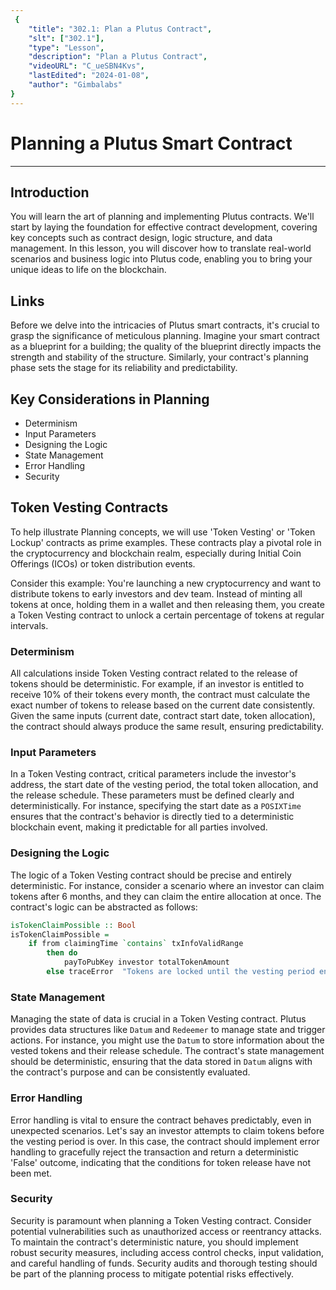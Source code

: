 ```yaml
---
 {
	"title": "302.1: Plan a Plutus Contract",
	"slt": ["302.1"],
	"type": "Lesson",
	"description": "Plan a Plutus Contract",
	"videoURL": "C_ueSBN4Kvs",
	"lastEdited": "2024-01-08",
	"author": "Gimbalabs"
}
---
```


 # Planning a Plutus Smart Contract

---



## Introduction
You will learn the art of planning and implementing Plutus contracts. We'll start by laying the foundation for effective contract development, covering key concepts such as contract design, logic structure, and data management. In this lesson, you will discover how to translate real-world scenarios and business logic into Plutus code, enabling you to bring your unique ideas to life on the blockchain.

## Links



Before we delve into the intricacies of Plutus smart contracts, it's crucial to grasp the significance of meticulous planning. Imagine your smart contract as a blueprint for a building; the quality of the blueprint directly impacts the strength and stability of the structure. Similarly, your contract's planning phase sets the stage for its reliability and predictability.

## Key Considerations in Planning

-   Determinism
-   Input Parameters
-   Designing the Logic
-   State Management
-   Error Handling
-   Security

## Token Vesting Contracts

To help illustrate Planning concepts, we will use 'Token Vesting' or 'Token Lockup' contracts as prime examples. These contracts play a pivotal role in the cryptocurrency and blockchain realm, especially during Initial Coin Offerings (ICOs) or token distribution events.

Consider this example: You're launching a new cryptocurrency and want to distribute tokens to early investors and dev team. Instead of minting all tokens at once, holding them in a wallet and then releasing them, you create a Token Vesting contract to unlock a certain percentage of tokens at regular intervals.

### Determinism

All calculations inside Token Vesting contract related to the release of tokens should be deterministic. For example, if an investor is entitled to receive 10% of their tokens every month, the contract must calculate the exact number of tokens to release based on the current date consistently. Given the same inputs (current date, contract start date, token allocation), the contract should always produce the same result, ensuring predictability.

### Input Parameters

In a Token Vesting contract, critical parameters include the investor's address, the start date of the vesting period, the total token allocation, and the release schedule. These parameters must be defined clearly and deterministically. For instance, specifying the start date as a `POSIXTime` ensures that the contract's behavior is directly tied to a deterministic blockchain event, making it predictable for all parties involved.

### Designing the Logic

The logic of a Token Vesting contract should be precise and entirely deterministic. For instance, consider a scenario where an investor can claim tokens after 6 months, and they can claim the entire allocation at once. The contract's logic can be abstracted as follows:

```haskell
isTokenClaimPossible :: Bool
isTokenClaimPossible =
    if from claimingTime `contains` txInfoValidRange
        then do
            payToPubKey investor totalTokenAmount
        else traceError  "Tokens are locked until the vesting period ends."

```

### State Management

Managing the state of data is crucial in a Token Vesting contract. Plutus provides data structures like `Datum` and `Redeemer` to manage state and trigger actions. For instance, you might use the `Datum` to store information about the vested tokens and their release schedule. The contract's state management should be deterministic, ensuring that the data stored in `Datum` aligns with the contract's purpose and can be consistently evaluated.

### Error Handling

Error handling is vital to ensure the contract behaves predictably, even in unexpected scenarios. Let's say an investor attempts to claim tokens before the vesting period is over. In this case, the contract should implement error handling to gracefully reject the transaction and return a deterministic 'False' outcome, indicating that the conditions for token release have not been met.

### Security

Security is paramount when planning a Token Vesting contract. Consider potential vulnerabilities such as unauthorized access or reentrancy attacks. To maintain the contract's deterministic nature, you should implement robust security measures, including access control checks, input validation, and careful handling of funds. Security audits and thorough testing should be part of the planning process to mitigate potential risks effectively.
